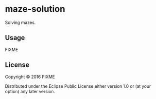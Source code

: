 # maze-solution

Solving mazes.

## Usage

FIXME

## License

Copyright © 2016 FIXME

Distributed under the Eclipse Public License either version 1.0 or (at
your option) any later version.
